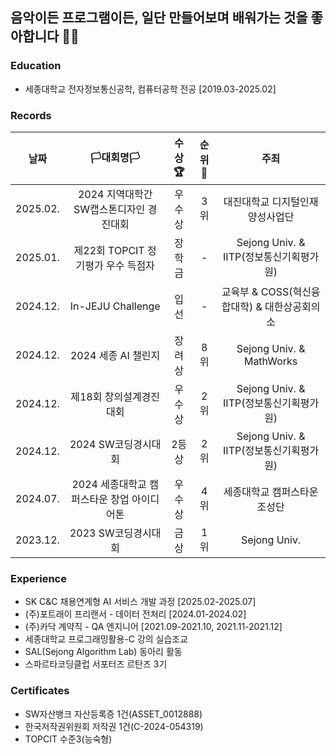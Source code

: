 ## 음악이든 프로그램이든, 일단 만들어보며 배워가는 것을 좋아합니다 🔨🔨

### Education
- 세종대학교 전자정보통신공학, 컴퓨터공학 전공 [2019.03-2025.02]

### Records
|**날짜**|**🏳대회명🏳**|**수상🏆**|**순위🥇**|**주최**|
|:--:|:--:|:--:|:--:|:--:|
|2025.02.|2024 지역대학간 SW캡스톤디자인 경진대회|우수상|3위|대진대학교 디지털인재양성사업단|
|2025.01.|제22회 TOPCIT 정기평가 우수 득점자|장학금|-|Sejong Univ. & IITP(정보통신기획평가원)|
|2024.12.|In-JEJU Challenge|입선|-|교육부 & COSS(혁신융합대학) & 대한상공회의소|
|2024.12.|2024 세종 AI 챌린지|장려상|8위|Sejong Univ. & MathWorks|
|2024.12.|제18회 창의설계경진대회|우수상|2위|Sejong Univ. & IITP(정보통신기획평가원)|
|2024.12.|2024 SW코딩경시대회|2등상|2위|Sejong Univ. & IITP(정보통신기획평가원)|
|2024.07.|2024 세종대학교 캠퍼스타운 창업 아이디어톤|우수상|4위|세종대학교 캠퍼스타운조성단|
|2023.12.|2023 SW코딩경시대회|금상|1위|Sejong Univ.|

### Experience
- SK C&C 채용연계형 AI 서비스 개발 과정 [2025.02-2025.07]
- (주)포트래이 프리랜서 - 데이터 전처리 [2024.01-2024.02]
- (주)카닥 계약직 - QA 엔지니어 [2021.09-2021.10, 2021.11-2021.12]
- 세종대학교 프로그래밍활용-C 강의 실습조교
- SAL(Sejong Algorithm Lab) 동아리 활동
- 스파르타코딩클럽 서포터즈 르탄즈 3기
  
### Certificates
- SW자산뱅크 자산등록증 1건(ASSET_0012888)
- 한국저작권위원회 저작권 1건(C-2024-054319)
- TOPCIT 수준3(능숙형)

